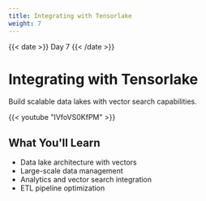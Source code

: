```yaml
---
title: Integrating with Tensorlake
weight: 7
---
```


{{< date >}} Day 7 {{< /date >}}

# Integrating with Tensorlake

Build scalable data lakes with vector search capabilities.

{{< youtube "IVfoVS0KfPM" >}}

## What You'll Learn

- Data lake architecture with vectors
- Large-scale data management
- Analytics and vector search integration
- ETL pipeline optimization
